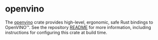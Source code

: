 # openvino

The [openvino] crate provides high-level, ergonomic, safe Rust bindings to OpenVINO™. See the
repository [README] for more information, including instructions for configuring this crate at build
time.

[openvino]: https://crates.io/crates/openvino
[README]: https://github.com/intel/openvino-rs
